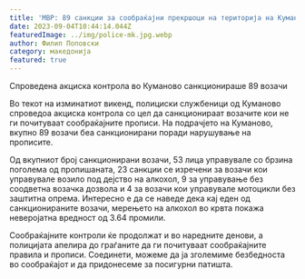 ```yaml
---
title: 'МВР: 89 санкции за сообраќајни прекршоци на територија на Куманово - 04 СЕПТЕМВРИ 2023'
date: 2023-09-04T10:44:14.044Z
featuredImage: ../img/police-mk.jpg.webp
author: Филип Поповски
category: македонија
featured: true
---
```

Спроведена акциска контрола во Куманово санкционираше 89 возачи

Во текот на изминатиот викенд, полициски службеници од Куманово спроведоа акциска контрола со цел да санкционираат возачите кои не ги почитуваат сообраќајните прописи. На подрачјето на Куманово, вкупно 89 возачи беа санкционирани поради нарушување на прописите.

Од вкупниот број санкционирани возачи, 53 лица управувале со брзина поголема од пропишаната, 23 санкции се изречени за возачи кои управувале возило под дејство на алкохол, 9 за управување без соодветна возачка дозвола и 4 за возачи кои управувале мотоцикли без заштитна опрема. Интересно е да се наведе дека кај еден од санкционираните возачи, мерењето на алкохол во крвта покажа неверојатна вредност од 3.64 промили.

Сообраќајните контроли ќе продолжат и во наредните денови, а полицијата апелира до граѓаните да ги почитуваат сообраќајните правила и прописи. Соединети, можеме да ја зголемиме безбедноста во сообраќајот и да придонесеме за посигурни патишта.
